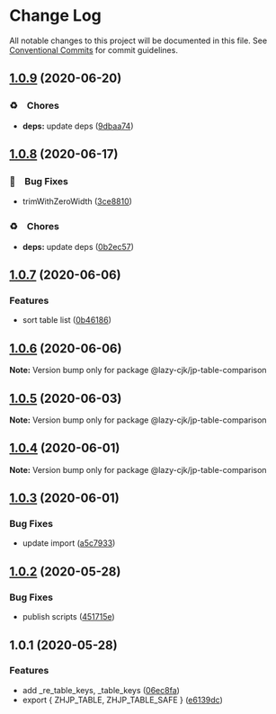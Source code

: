 # Change Log

All notable changes to this project will be documented in this file.
See [Conventional Commits](https://conventionalcommits.org) for commit guidelines.

## [1.0.9](https://github.com/bluelovers/ws-regexp/compare/@lazy-cjk/jp-table-comparison@1.0.8...@lazy-cjk/jp-table-comparison@1.0.9) (2020-06-20)


### ♻️　Chores

* **deps:** update deps ([9dbaa74](https://github.com/bluelovers/ws-regexp/commit/9dbaa74bed5efd27fc705547b91efc893991b492))





## [1.0.8](https://github.com/bluelovers/ws-regexp/compare/@lazy-cjk/jp-table-comparison@1.0.7...@lazy-cjk/jp-table-comparison@1.0.8) (2020-06-17)


### 🐛　Bug Fixes

* trimWithZeroWidth ([3ce8810](https://github.com/bluelovers/ws-regexp/commit/3ce88103716ff26de36e8948798e4e5ffe57bb21))


### ♻️　Chores

* **deps:** update deps ([0b2ec57](https://github.com/bluelovers/ws-regexp/commit/0b2ec5783f4514928be8e090e2cad5a30f9ff50b))





## [1.0.7](https://github.com/bluelovers/ws-regexp/compare/@lazy-cjk/jp-table-comparison@1.0.6...@lazy-cjk/jp-table-comparison@1.0.7) (2020-06-06)


### Features

* sort table list ([0b46186](https://github.com/bluelovers/ws-regexp/commit/0b4618615e62430ec7a433abe3dc61c69c792686))





## [1.0.6](https://github.com/bluelovers/ws-regexp/compare/@lazy-cjk/jp-table-comparison@1.0.5...@lazy-cjk/jp-table-comparison@1.0.6) (2020-06-06)

**Note:** Version bump only for package @lazy-cjk/jp-table-comparison





## [1.0.5](https://github.com/bluelovers/ws-regexp/compare/@lazy-cjk/jp-table-comparison@1.0.4...@lazy-cjk/jp-table-comparison@1.0.5) (2020-06-03)

**Note:** Version bump only for package @lazy-cjk/jp-table-comparison





## [1.0.4](https://github.com/bluelovers/ws-regexp/compare/@lazy-cjk/jp-table-comparison@1.0.3...@lazy-cjk/jp-table-comparison@1.0.4) (2020-06-01)

**Note:** Version bump only for package @lazy-cjk/jp-table-comparison





## [1.0.3](https://github.com/bluelovers/ws-regexp/compare/@lazy-cjk/jp-table-comparison@1.0.2...@lazy-cjk/jp-table-comparison@1.0.3) (2020-06-01)


### Bug Fixes

* update import ([a5c7933](https://github.com/bluelovers/ws-regexp/commit/a5c793384d3ea224c1ddd9336276577092e10933))





## [1.0.2](https://github.com/bluelovers/ws-regexp/compare/@lazy-cjk/jp-table-comparison@1.0.1...@lazy-cjk/jp-table-comparison@1.0.2) (2020-05-28)


### Bug Fixes

* publish scripts ([451715e](https://github.com/bluelovers/ws-regexp/commit/451715e30be91b07a6f27c81075df6850814aed6))





## 1.0.1 (2020-05-28)


### Features

* add _re_table_keys, _table_keys ([06ec8fa](https://github.com/bluelovers/ws-regexp/commit/06ec8fadc46ba3b93ce38a796ff1460c5d9c8944))
* export { ZHJP_TABLE, ZHJP_TABLE_SAFE } ([e6139dc](https://github.com/bluelovers/ws-regexp/commit/e6139dc14d4e2da350d817ce9708125629b55c95))
